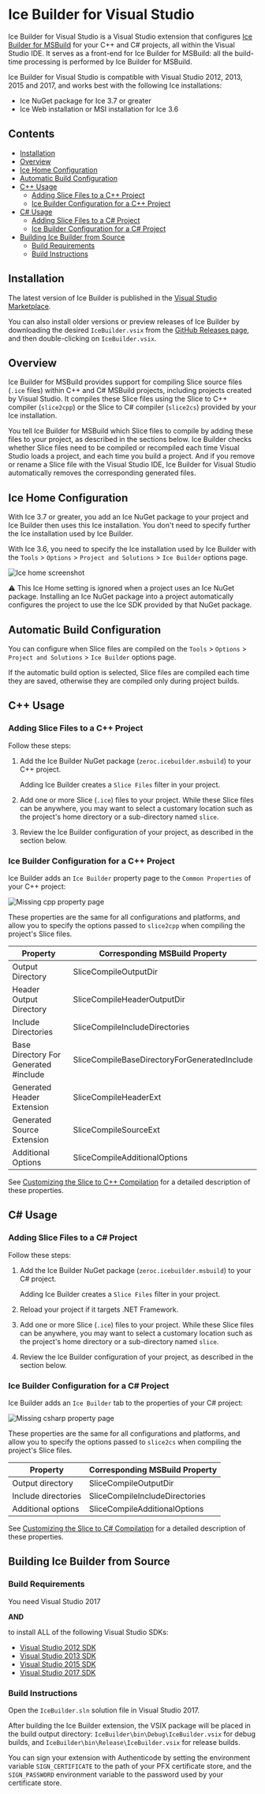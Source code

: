 # Ice Builder for Visual Studio

Ice Builder for Visual Studio is a Visual Studio extension that configures [Ice Builder for MSBuild](https://github.com/zeroc-ice/ice-builder-msbuild) for your C++ and C# projects, all within the Visual Studio IDE. It serves as a front-end for Ice Builder for MSBuild: all the build-time processing is performed by Ice Builder for MSBuild.

Ice Builder for Visual Studio is compatible with Visual Studio 2012, 2013, 2015 and 2017, and works best with the following Ice installations:
 * Ice NuGet package for Ice 3.7 or greater
 * Ice Web installation or MSI installation for Ice 3.6

## Contents

* [Installation](#installation)
* [Overview](#overview)
* [Ice Home Configuration](#ice-home-configuration)
* [Automatic Build Configuration](#automatic-build-configuration)
* [C++ Usage](#c-usage)
  * [Adding Slice Files to a C++ Project](#adding-slice-files-to-a-c-project)
  * [Ice Builder Configuration for a C++ Project](#ice-builder-configuration-for-a-c-project)
* [C# Usage](#c-usage-1)
  * [Adding Slice Files to a C# Project](#adding-slice-files-to-a-c-project-1)
  * [Ice Builder Configuration for a C# Project](#ice-builder-configuration-for-a-c-project-1)
* [Building Ice Builder from Source](#building-ice-builder-from-source)
  * [Build Requirements](#build-requirements)
  * [Build Instructions](#build-instructions)

## Installation

The latest version of Ice Builder is published in the [Visual Studio Marketplace](https://marketplace.visualstudio.com/items?itemName=ZeroCInc.IceBuilder).

You can also install older versions or preview releases of Ice Builder by downloading the desired `IceBuilder.vsix` from the [GitHub Releases page](https://github.com/zeroc-ice/ice-builder-visualstudio/releases), and then double-clicking on `IceBuilder.vsix`.

## Overview

Ice Builder for MSBuild provides support for compiling Slice source files (`.ice` files) within C++ and C# MSBuild projects, including projects created by Visual Studio. It compiles these Slice files using the Slice to C++ compiler (`slice2cpp`) or the Slice to C# compiler (`slice2cs`) provided by your Ice installation.

You tell Ice Builder for MSBuild which Slice files to compile by adding these files to your project, as described in the sections below. Ice Builder checks whether Slice files need to be compiled or recompiled each time Visual Studio loads a project, and each time you build a project. And if you remove or rename a Slice file with the Visual Studio IDE, Ice Builder for Visual Studio automatically removes the corresponding generated files.

## Ice Home Configuration

With Ice 3.7 or greater, you add an Ice NuGet package to your project and Ice Builder then uses this Ice installation. You don't need to specify further the Ice installation used by Ice Builder.

With Ice 3.6, you need to specify the Ice installation used by Ice Builder with the `Tools` > `Options` > `Project and Solutions` > `Ice Builder` options page.

![Ice home screenshot](/Screenshots/options.png)

:warning: This Ice Home setting is ignored when a project uses an Ice NuGet package. Installing an Ice NuGet package into a project automatically configures the project to use the Ice SDK provided by that NuGet package.

## Automatic Build Configuration

You can configure when Slice files are compiled on the `Tools` > `Options` > `Project and Solutions` > `Ice Builder` options page.

If the automatic build option is selected, Slice files are compiled each time they are saved, otherwise they are compiled only during project builds.

## C++ Usage

### Adding Slice Files to a C++ Project

Follow these steps:

1. Add the Ice Builder NuGet package (`zeroc.icebuilder.msbuild`) to your C++ project.

   Adding Ice Builder creates a `Slice Files` filter in your project.

2. Add one or more Slice (`.ice`) files to your project. While these Slice files can be anywhere, you may want to select a customary location such as the project's home directory or a sub-directory named `slice`.

3. Review the Ice Builder configuration of your project, as described in the section below.

### Ice Builder Configuration for a C++ Project

Ice Builder adds an `Ice Builder` property page to the `Common Properties` of your C++ project:

![Missing cpp property page](/Screenshots/cpp-property-page.png)

These properties are the same for all configurations and platforms, and allow you to specify the options passed to `slice2cpp` when compiling the project's Slice files.

| Property                                | Corresponding MSBuild Property               |
| --------------------------------------- | -------------------------------------------- |
| Output Directory                        | SliceCompileOutputDir                        |
| Header Output Directory                 | SliceCompileHeaderOutputDir                  |
| Include Directories                     | SliceCompileIncludeDirectories               |
| Base Directory For Generated #include   | SliceCompileBaseDirectoryForGeneratedInclude |
| Generated Header Extension              | SliceCompileHeaderExt                        |
| Generated Source Extension              | SliceCompileSourceExt                        |
| Additional Options                      | SliceCompileAdditionalOptions                |

See [Customizing the Slice to C++ Compilation](https://github.com/zeroc-ice/ice-builder-msbuild/blob/master/README.md#customizing-the-slice-to-c-compilation) for a detailed description of these properties.

## C# Usage

### Adding Slice Files to a C# Project

Follow these steps:

1. Add the Ice Builder NuGet package (`zeroc.icebuilder.msbuild`) to your C# project.

   Adding Ice Builder creates a `Slice Files` filter in your project.

2. Reload your project if it targets .NET Framework.

3. Add one or more Slice (`.ice`) files to your project. While these Slice files can be anywhere, you may want to select a customary location such as the project's home directory or a sub-directory named `slice`.

4. Review the Ice Builder configuration of your project, as described in the section below.

### Ice Builder Configuration for a C# Project

Ice Builder adds an `Ice Builder` tab to the properties of your C# project:

![Missing csharp property page](/Screenshots/csharp-property-page.png)

These properties are the same for all configurations and platforms, and allow you to specify the options passed to `slice2cs` when compiling the project's Slice files.

| Property                                |  Corresponding MSBuild Property |
| --------------------------------------- | --------------------------------|
| Output directory                        | SliceCompileOutputDir           |
| Include directories                     | SliceCompileIncludeDirectories  |
| Additional options                      | SliceCompileAdditionalOptions   |

See [Customizing the Slice to C# Compilation](https://github.com/zeroc-ice/ice-builder-msbuild/blob/master/README.md#customizing-the-slice-to-c-compilation-1) for a detailed description of these properties.

## Building Ice Builder from Source

### Build Requirements

You need Visual Studio 2017

**AND**

to install ALL of the following Visual Studio SDKs:
- [Visual Studio 2012 SDK](https://www.microsoft.com/en-us/download/details.aspx?id=30668)
- [Visual Studio 2013 SDK](https://www.microsoft.com/en-us/download/details.aspx?id=40758)
- [Visual Studio 2015 SDK](https://msdn.microsoft.com/en-us/library/bb166441.aspx)
- [Visual Studio 2017 SDK](https://docs.microsoft.com/en-us/visualstudio/extensibility/installing-the-visual-studio-sdk)

### Build Instructions

Open the `IceBuilder.sln` solution file in Visual Studio 2017.

After building the Ice Builder extension, the VSIX package will be placed in the build output directory:
`IceBuilder\bin\Debug\IceBuilder.vsix` for debug builds, and `IceBuilder\bin\Release\IceBuilder.vsix`
for release builds.

You can sign your extension with Authenticode by setting the environment variable `SIGN_CERTIFICATE` to
the path of your PFX certificate store, and the `SIGN_PASSWORD` environment variable to the password
used by your certificate store.
